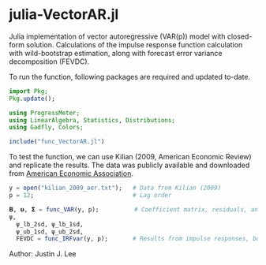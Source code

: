 # julia-VectorAR.jl
Julia implementation of vector autoregressive (VAR(p)) model with closed-form solution.
Calculations of the impulse response function calculation with wild-bootstrap estimation, along with forecast error variance decomposition (FEVDC).


To run the function, following packages are required and updated to-date.
```julia
import Pkg;
Pkg.update();

using ProgressMeter;
using LinearAlgebra, Statistics, Distributions;
using Gadfly, Colors;

include("func_VectorAR.jl")
```
To test the function, we can use Kilian (2009, American Economic Review) and replicate the results. The data was publicly available and  downloaded from [American Economic Association](https://www.aeaweb.org/articles?id=10.1257/aer.99.3.1053).

```julia
y = open("kilian_2009_aer.txt");   # Data from Kilian (2009)
p = 12;                            # Lag order

𝚩, 𝞄, 𝝨 = func_VAR(y, p);          # Coefficient matrix, residuals, and covariance matrix
ψ, 
  ψ_lb_2sd, ψ_lb_1sd, 
  ψ_ub_1sd, ψ_ub_2sd,
  FEVDC = func_IRFvar(y, p);       # Results from impulse responses, bootstrap CI band, and FEVDC
```

Author: Justin J. Lee
